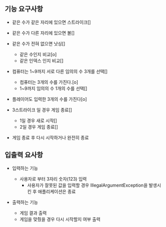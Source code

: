 ## 기능 요구사항
- 같은 수가 같은 자리에 있으면 스트라이크[]
- 같은 수가 다른 자리에 있으면 볼[]
- 같은 수가 전혀 없으면 낫싱[]
  - 같은 수인지 비교[o]
  - 같은 인덱스 인지 비교[]
    
- 컴퓨터는 1~9까지 서로 다른 임의의 수 3개를 선택[]
  - 컴퓨터는 3개의 수를 가진다.[o]
  - 1~9까지 임의의 수 1개의 수를 선택[]
    
- 플레이어도 입력한 3개의 수를 가진다[o]
  
- 3스트라이크 일 경우 게임 종료[]
  - 1일 경우 새로 시작[]
  - 2일 경우 게임 종료[]
    
- 게임 종료 후 다시 시작하거나 완전히 종료

## 입출력 요사항
- 입력하는 기능
  - 사용자로 부터 3자리 숫자(123) 입력
    - 사용자가 잘못된 값을 입력할 경우 IllegalArgumentException을 발생시킨 후 애플리케이션은 종료
  
- 출력하는 기능
  - 게임 결과 출력
  - 게임을 맞췄을 경우 다시 시작할지 여부 출력
